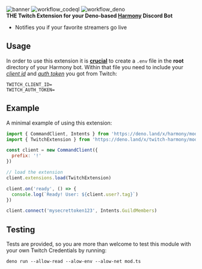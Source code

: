![banner](https://user-images.githubusercontent.com/60703435/156765619-d764e19c-fd92-4117-8403-0dacd96cd638.png)
![workflow_codeql](https://github.com/ra237/twitch-harmony/actions/workflows/codeql.yml/badge.svg)
![workflow_deno](https://github.com/ra237/twitch-harmony/actions/workflows/deno.yml/badge.svg)  
**THE Twitch Extension for your Deno-based [Harmony](https://deno.land/x/harmony) Discord Bot**  
* Notifies you if your favorite streamers go live
## Usage
In order to use this extension it is <ins>**crucial**</ins> to create a `.env` file in the **root** directory of your Harmony bot. Within that file you need to include your [*client id*](https://github.com/ra237/twitch-harmony/wiki/Client-ID) and [*auth token*](https://github.com/ra237/twitch-harmony/wiki/Auth-Token) you got from Twitch:
```  
TWITCH_CLIENT_ID=
TWITCH_AUTH_TOKEN=
``` 

## Example
A minimal example of using this extension:
```js
import { CommandClient, Intents } from 'https://deno.land/x/harmony/mod.ts'
import { TwitchExtension } from 'https://deno.land/x/twitch-harmony/mod.ts'

const client = new CommandClient({
  prefix: '!'
})

// load the extension
client.extensions.load(TwitchExtension)

client.on('ready', () => {
  console.log(`Ready! User: ${client.user?.tag}`)
})

client.connect('mysecrettoken123', Intents.GuildMembers)
```

## Testing
Tests are provided, so you are more than welcome to test this module with your own Twitch Credentials by running:  
```
deno run --allow-read --alow-env --alow-net mod.ts
```
